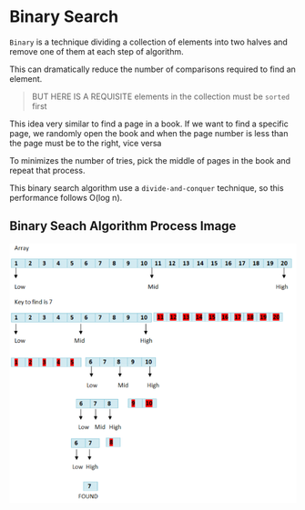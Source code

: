 # Binary Search

`Binary` is a technique dividing a collection of elements into two halves and remove one of them at each step of algorithm.

This can dramatically reduce the number of comparisons required to find an element.
> BUT HERE IS A REQUISITE
    elements in the collection must be `sorted` first

This idea very similar to find a page in a book. If we want to find a specific page, we randomly open the book and when the page number is less than the page must be to the right, vice versa

To minimizes the number of tries, pick the middle of pages in the book and repeat that process. 

This binary search algorithm use a `divide-and-conquer` technique, so this performance follows O(log n).

## Binary Seach Algorithm Process Image
![alt text](https://github.com/Zioq/Algorithms-and-Data-Structures-With-Python/blob/master/15.Binary%20Search/binary_search.png?raw=true) 
